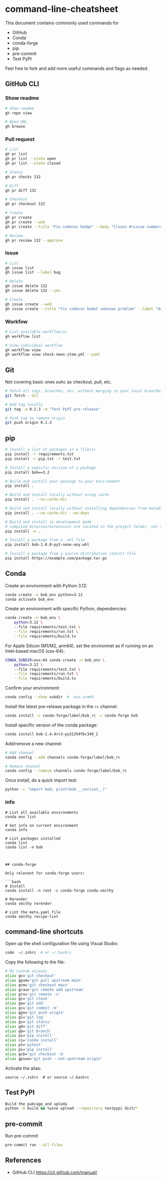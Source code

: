 # command-line-cheatsheet

This document contains commonly used commands for 
- GitHub
- Conda`
- conda-forge
- pip
- pre-commit
- Test PyPI

Feel free to fork and add more useful commands and flags as needed.

## GitHub CLI

### Show readme
```bash
# Show readme
gh repo view

# Open URL
gh browse
```

### Pull request

```bash
# List
gh pr list
gh pr list --state open
gh pr list --state closed

# Status
gh pr checks 132

# Diff
gh pr diff 132

# Checkout
gh pr checkout 132

# Create
gh pr create
gh pr create --web
gh pr create --title "Fix codecov badge" --body "Closes #<issue number>"

# Review
gh pr review 132 --approve
```

### Issue

```bash
# List
gh issue list
gh issue list --label bug

# Delete
gh issue delete 132
gh issue delete 132 --yes

# Create
gh issue create --web
gh issue create --title "Fix codecov badet unknown problem" --label "documentation" --body "Double check the secret value"
```

### Workfow

```bash
# List available workflow(s)
gh workflow list

# View individual workflow
gh workflow view
gh workflow view check-news-item.yml --yaml
```

## Git

Not covering basic ones suhc as checkout, pull, etc.

```bash
# Fetch all tags, branches, etc. without merging to your local branches
git fetch --all

# Add tag locally
git tag -a 0.1.3 -m "Test PyPI pre-release"

# Push tag to remote origin
git push origin 0.1.3
```

## pip

```bash
# Install a list of packages in a file(s)
pip install -r requirements.txt
pip install -r pip.txt -r test.txt

# Install a specific version of a package
pip install bob==3.2

# Build and install your package to your environment
pip install .

# Build and install locally without using cache
pip install . --no-cache-dir

# Build and install locally without installing dependencies from metadata
pip install . --no-cache-dir --no-deps

# Build and install in development mode
# compiled binaries/extensions are located in the project folder, not the environment
pip install -e .

# Install a package from a .whl file
pip install bob-1.0.0-py3-none-any.whl

# Install a package from a source distribution (sdist) file
pip install https://example.com/package.tar.gz
```


## Conda

Create an environment with Python 3.12:
```bash
conda create -n bob_env python=3.12
conda activate bob_env
```

Create an environment with specific Python, dependencies:
```bash
conda create -n bob_env \                                            
    python=3.12 \
    --file requirements/test.txt \
    --file requirements/run.txt \
    --file requirements/build.tx
```

For Apple Silicon (M1/M2, arm64), set the environmet as if running on an Intel-based macOS (osx-64):

```bash
CONDA_SUBDIR=osx-64 conda create -n bob_env \                                            
    python=3.12 \
    --file requirements/test.txt \
    --file requirements/run.txt \
    --file requirements/build.tx
```

Confirm your environment:
```bash
conda config --show subdir  #  osx-arm64
```

Install the latest pre-release package in the `rc` channel:
```bash
conda install -c conda-forge/label/bob_rc -c conda-forge bob
```

Install specific version of the conda package:
```bash
conda install bob-1.4.4rc3-py312h9fbc349_2
```

Add/remove a new channel:
```bash
# Add channel
conda config --add channels conda-forge/label/bob_rc

# Remove channel
conda config --remove channels conda-forge/label/bob_rc
```

Once install, do a quick import test:
```bash
python -c "import bob; print(bob.__version__)"
```

### info

```
# List all available environments
conda env list

# Get info on current environment
conda info

# List packages installed
conda list
conda list -n bob



## conda-forge

Only relevent for conda-forge users:

```bash
# Install
conda install -n root -c conda-forge conda-smithy

# Rerender
conda smithy rerender

# Lint the meta.yaml file
conda smithy recipe-lint
```

## command-line shortcuts

Open up the shell configuration file using Visual Studio:

```bash
code  ~/.zshrc  # or ~/.bashrc
```

Copy the following to the file:

```bash
# My custom aliases
alias gc='git checkout'
alias gpum='git pull upstream main'
alias gcm='git checkout main'
alias grau='git remote add upstream'
alias grv='git remote -v'
alias gc='git clone'
alias ga='git add'
alias gc='git commit -m'
alias gpo='git push origin'
alias gl='git log'
alias gs='git status'
alias gd='git diff'
alias gb='git branch'
alias pi='pip install'
alias ci='conda install'
alias pt='pytest'
alias pi='pip install'
alias gcb='git checkout -b'
alias gpsuo='git push --set-upstream origin'
```

Activate the alias:
```
source ~/.zshrc  # or source ~/.bashrc
```

## Test PyPI

```bash
Build the pakcage and uploda
python -m build && twine upload --repository testpypi dist/*
```

## pre-commit

Run pre-commit

```bash
pre-commit run --all-files
```

## References

- GitHub CLI https://cli.github.com/manual/
